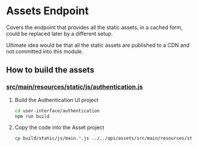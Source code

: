 # Assets Endpoint

Covers the endpoint that provides all the static assets, in a cached form, could be replaced later by a different setup.

Ultimate idea would be that all the static assets are published to a CDN and not committed into this module. 

## How to build the assets

### [src/main/resources/static/js/authentication.js](src/main/resources/static/js/authentication.js)

1. Build the Authentication UI project
    ```bash
    cd user-interface/authentication
    npm run build
    ```
2. Copy the code into the Asset project
    ```bash
    cp build/static/js/main.*.js ../../api/assets/src/main/resources/static/js/authentication.js
    ```